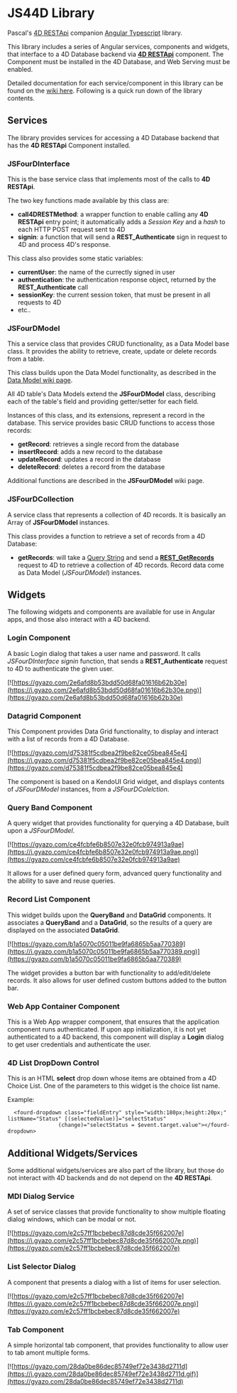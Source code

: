 # JS44D Library
Pascal's [4D RESTApi](https://github.com/fourctv/FourDRESTApi) companion [Angular Typescript](http://angular.io) library.

This library includes a series of Angular services, components and widgets, that interface to a 4D Database backend via **[4D RESTApi](https://github.com/fourctv/FourDRESTApi)** component. The Component must be installed in the 4D Database, and Web Serving must be enabled.

Detailed documentation for each service/component in this library can be found on the [wiki here](https://github.com/fourctv/JS44D/wiki). Following is a quick run down of the library contents.

## Services
The library provides services for accessing a 4D Database backend that has the **4D RESTApi** Component installed.

### JSFourDInterface
This is the base service class that implements most of the calls to **4D RESTApi**.

The two key functions made available by this class are:
- **call4DRESTMethod**: a wrapper function to enable calling any **4D RESTApi** entry point; it automatically adds a *Session Key* and a *hash* to each HTTP POST request sent to 4D
- **signin**: a function that will send a **REST_Authenticate** sign in request to 4D and process 4D's response.

This class also provides some static variables:
- **currentUser**: the name of the currectly signed in user
- **authentication**: the authentication response object, returned by the **REST_Authenticate** call
- **sessionKey**: the current session token, that must be present in all requests to 4D
- etc..

### JSFourDModel
This a service class that provides CRUD functionality, as a Data Model base class. It provides the ability to retrieve, create, update or delete records from a table.

This class builds upon the Data Model functionality, as described in the [Data Model wiki page](https://github.com/fourctv/JS44D/wiki/Data-Modeling). 

All 4D table's Data Models extend the **JSFourDModel** class, describing each of the table's field and providing getter/setter for each field.

Instances of this class, and its extensions, represent a record in the database. This service provides basic CRUD functions to access those records:
- **getRecord**: retrieves a single record from the database
- **insertRecord**: adds a new record to the database
- **updateRecord**: updates a record in the database
- **deleteRecord**: deletes a record from the database

Additional functions are described in the **JSFourDModel** wiki page.

### JSFourDCollection
A service class that represents a collection of 4D records. It is basically an Array of **JSFourDModel** instances.

This class provides a function to retrieve a set of records from a 4D Database:
- **getRecords**: will take a [Query String](https://github.com/fourctv/FourDRESTApi/wiki/The-JS44D-Query-String) and send a **[REST_GetRecords](https://github.com/fourctv/FourDRESTApi/wiki/REST_GetRecords)** request to 4D to retrieve a collection of 4D records. Record data come as Data Model (*JSFourDModel*) instances.

## Widgets
The following widgets and components are available for use in Angular apps, and those also interact with a 4D backend.

### Login Component
A basic Login dialog that takes a user name and password. It calls *JSFourDInterface signin* function, that sends a **REST_Authenticate** request to 4D to authenticate the given user.

[![https://gyazo.com/2e6afd8b53bdd50d68fa01616b62b30e](https://i.gyazo.com/2e6afd8b53bdd50d68fa01616b62b30e.png)](https://gyazo.com/2e6afd8b53bdd50d68fa01616b62b30e)

### Datagrid Component
This Component provides Data Grid functionality, to display and interact with a list of records from a 4D Database.

[![https://gyazo.com/d75381f5cdbea2f9be82ce05bea845e4](https://i.gyazo.com/d75381f5cdbea2f9be82ce05bea845e4.png)](https://gyazo.com/d75381f5cdbea2f9be82ce05bea845e4)

The component is based on a KendoUI Grid widget, and displays contents of _JSFourDModel_ instances, from a _JSFourDColelction_. 

### Query Band Component
A query widget that provides functionality for querying a 4D Database, built upon a _JSFourDModel_.

[![https://gyazo.com/ce4fcbfe6b8507e32e0fcb974913a9ae](https://i.gyazo.com/ce4fcbfe6b8507e32e0fcb974913a9ae.png)](https://gyazo.com/ce4fcbfe6b8507e32e0fcb974913a9ae)

It allows for a user defined query form, advanced query functionality and the ability to save and reuse queries.

### Record List Component
This widget builds upon the **QueryBand** and **DataGrid** components. It associates a **QueryBand** and a **DataGrid**, so the results of a query are displayed on the associated **DataGrid**.

[![https://gyazo.com/b1a5070c05011be9fa6865b5aa770389](https://i.gyazo.com/b1a5070c05011be9fa6865b5aa770389.png)](https://gyazo.com/b1a5070c05011be9fa6865b5aa770389)

The widget provides a button bar with functionality to add/edit/delete records. It also allows for user defined custom buttons added to the button bar.

### Web App Container Component
This is a Web App wrapper component, that ensures that the application component runs authenticated. If upon app initialization, it is not yet authenticated to a 4D backend, this component will display a **Login** dialog to get user credentials and authenticate the user.

### 4D List DropDown Control
This is an HTML **select** drop down whose items are obtained from a 4D Choice List. One of the parameters to this widget is the choice list name.

Example:
```
  <fourd-dropdown class="fieldEntry" style="width:180px;height:20px;" listName="Status" [(selectedValue)]="selectStatus"
                (change)="selectStatus = $event.target.value"></fourd-dropdown>
```

## Additional Widgets/Services
Some additional widgets/services are also part of the library, but those do not interact with 4D backends and do not depend on the **4D RESTApi**.

### MDI Dialog Service
A set of service classes that provide functionality to show multiple floating dialog windows, which can be modal or not.

[![https://gyazo.com/e2c57ff1bcbebec87d8cde35f662007e](https://i.gyazo.com/e2c57ff1bcbebec87d8cde35f662007e.png)](https://gyazo.com/e2c57ff1bcbebec87d8cde35f662007e)

### List Selector Dialog
A component that presents a dialog with a list of items for user selection.

[![https://gyazo.com/e2c57ff1bcbebec87d8cde35f662007e](https://i.gyazo.com/e2c57ff1bcbebec87d8cde35f662007e.png)](https://gyazo.com/e2c57ff1bcbebec87d8cde35f662007e)

### Tab Component
A simple horizontal tab component, that provides functionality to allow user to tab amont multiple forms.

[![https://gyazo.com/28da0be86dec85749ef72e3438d2711d](https://i.gyazo.com/28da0be86dec85749ef72e3438d2711d.gif)](https://gyazo.com/28da0be86dec85749ef72e3438d2711d)

